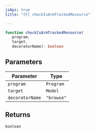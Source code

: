 ```yaml
---
jsApi: true
title: "[F] checkIsArmTrackedResource"

---
```

```ts
function checkIsArmTrackedResource(
   program, 
   target, 
   decoratorName): boolean
```

## Parameters

| Parameter | Type |
| ------ | ------ |
| `program` | `Program` |
| `target` | `Model` |
| `decoratorName` | `"browse"` |

## Returns

`boolean`
